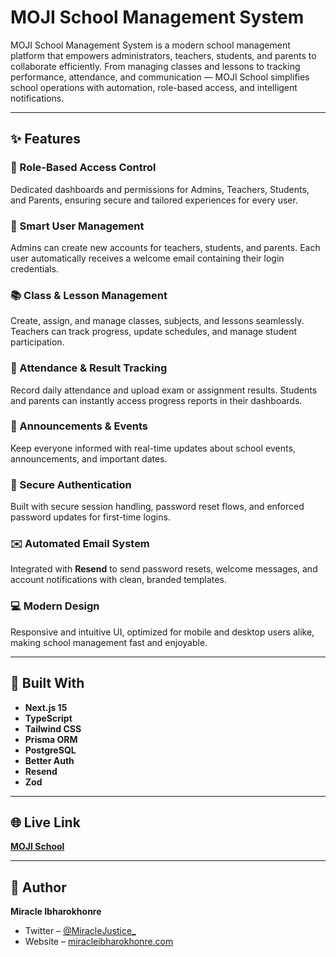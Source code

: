 # MOJI School Management System

MOJI School Management System is a modern school management platform that empowers administrators, teachers, students, and parents to collaborate efficiently. From managing classes and lessons to tracking performance, attendance, and communication — MOJI School simplifies school operations with automation, role-based access, and intelligent notifications.

---

## ✨ Features

### 🎯 Role-Based Access Control

Dedicated dashboards and permissions for Admins, Teachers, Students, and Parents, ensuring secure and tailored experiences for every user.

### 👥 Smart User Management

Admins can create new accounts for teachers, students, and parents. Each user automatically receives a welcome email containing their login credentials.

### 📚 Class & Lesson Management

Create, assign, and manage classes, subjects, and lessons seamlessly. Teachers can track progress, update schedules, and manage student participation.

### 🧮 Attendance & Result Tracking

Record daily attendance and upload exam or assignment results. Students and parents can instantly access progress reports in their dashboards.

### 📢 Announcements & Events

Keep everyone informed with real-time updates about school events, announcements, and important dates.

### 🔐 Secure Authentication

Built with secure session handling, password reset flows, and enforced password updates for first-time logins.

### ✉️ Automated Email System

Integrated with **Resend** to send password resets, welcome messages, and account notifications with clean, branded templates.

### 💻 Modern Design

Responsive and intuitive UI, optimized for mobile and desktop users alike, making school management fast and enjoyable.

---

## 🧱 Built With

- **Next.js 15**
- **TypeScript**
- **Tailwind CSS**
- **Prisma ORM**
- **PostgreSQL**
- **Better Auth**
- **Resend**
- **Zod**

---

## 🌐 Live Link

[**MOJI School**](https://moji-school.miracleibharokhonre.com/)

---

## 👤 Author

**Miracle Ibharokhonre**

- Twitter – [@MiracleJustice\_](https://twitter.com/miraclejustice_)
- Website – [miracleibharokhonre.com](https://miracleibharokhonre.com)
